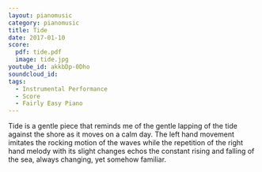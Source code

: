 ```yaml
---
layout: pianomusic
category: pianomusic
title: Tide
date: 2017-01-10
score:
  pdf: tide.pdf
  image: tide.jpg
youtube_id: akkbDp-0Dho
soundcloud_id:
tags:
  - Instrumental Performance
  - Score
  - Fairly Easy Piano
---
```


Tide is a gentle piece that reminds me of the gentle lapping of the tide against the shore as it moves on a calm day. The left hand movement imitates the rocking motion of the waves while the repetition of the right hand melody with its slight changes echos the constant rising and falling of the sea, always changing, yet somehow familiar.
